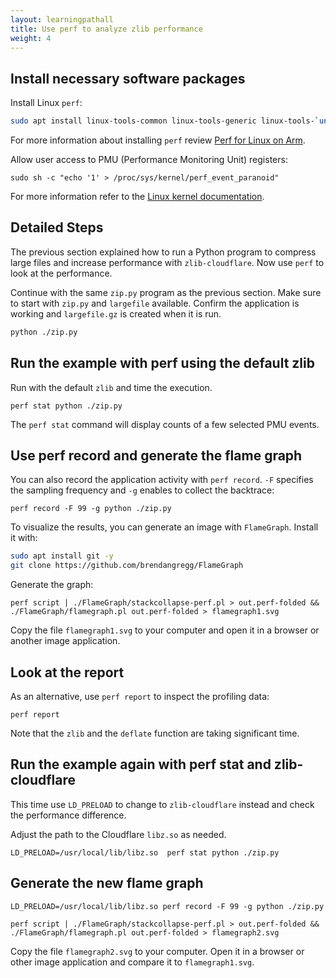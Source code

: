 ```yaml
---
layout: learningpathall
title: Use perf to analyze zlib performance
weight: 4
---
```


## Install necessary software packages

Install Linux `perf`:

```bash
sudo apt install linux-tools-common linux-tools-generic linux-tools-`uname -r` -y
```

For more information about installing `perf` review [Perf for Linux on Arm](/install-guides/perf/).

Allow user access to PMU (Performance Monitoring Unit) registers:

```console
sudo sh -c "echo '1' > /proc/sys/kernel/perf_event_paranoid"
```

For more information refer to the [Linux kernel documentation](https://www.kernel.org/doc/html/latest/admin-guide/sysctl/kernel.html#perf-event-paranoid).

## Detailed Steps

The previous section explained how to run a Python program to compress large files and increase performance with `zlib-cloudflare`. Now use `perf` to look at the performance.

Continue with the same `zip.py` program as the previous section. Make sure to start with `zip.py` and `largefile` available. Confirm the application is working and `largefile.gz` is created when it is run.

```bash
python ./zip.py
```

## Run the example with perf using the default zlib

Run with the default `zlib` and time the execution.

```console
perf stat python ./zip.py
```

The `perf stat` command will display counts of a few selected PMU events. 

## Use perf record and generate the flame graph

You can also record the application activity with `perf record`. `-F` specifies the sampling frequency and `-g` enables to collect the backtrace:

```console
perf record -F 99 -g python ./zip.py
```

To visualize the results, you can generate an image with `FlameGraph`. Install it with: 

```bash
sudo apt install git -y
git clone https://github.com/brendangregg/FlameGraph
```

Generate the graph:

```console
perf script | ./FlameGraph/stackcollapse-perf.pl > out.perf-folded && ./FlameGraph/flamegraph.pl out.perf-folded > flamegraph1.svg
```

Copy the file `flamegraph1.svg` to your computer and open it in a browser or another image application.

## Look at the report

As an alternative, use `perf report` to inspect the profiling data:

```console
perf report
```

Note that the `zlib` and the `deflate` function are taking significant time.

## Run the example again with perf stat and zlib-cloudflare

This time use `LD_PRELOAD` to change to `zlib-cloudflare` instead and check the performance difference. 

Adjust the path to the Cloudflare `libz.so` as needed. 

```console
LD_PRELOAD=/usr/local/lib/libz.so  perf stat python ./zip.py
```

## Generate the new flame graph

```console
LD_PRELOAD=/usr/local/lib/libz.so perf record -F 99 -g python ./zip.py
```

```console
perf script | ./FlameGraph/stackcollapse-perf.pl > out.perf-folded && ./FlameGraph/flamegraph.pl out.perf-folded > flamegraph2.svg
```

Copy the file `flamegraph2.svg` to your computer. Open it in a browser or other image application and compare it to `flamegraph1.svg`.